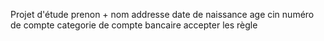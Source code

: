 Projet d'étude
prenon + nom
addresse
date de naissance
age
cin 
numéro de compte
categorie de compte bancaire
accepter les règle
